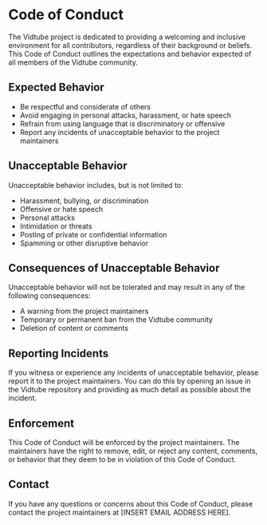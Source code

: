 # **Code of Conduct**

The Vidtube project is dedicated to providing a welcoming and inclusive environment for all contributors, regardless of their background or beliefs. This Code of Conduct outlines the expectations and behavior expected of all members of the Vidtube community.

## **Expected Behavior**

- Be respectful and considerate of others
- Avoid engaging in personal attacks, harassment, or hate speech
- Refrain from using language that is discriminatory or offensive
- Report any incidents of unacceptable behavior to the project maintainers

## **Unacceptable Behavior**

Unacceptable behavior includes, but is not limited to:

- Harassment, bullying, or discrimination
- Offensive or hate speech
- Personal attacks
- Intimidation or threats
- Posting of private or confidential information
- Spamming or other disruptive behavior

## **Consequences of Unacceptable Behavior**

Unacceptable behavior will not be tolerated and may result in any of the following consequences:

- A warning from the project maintainers
- Temporary or permanent ban from the Vidtube community
- Deletion of content or comments

## **Reporting Incidents**

If you witness or experience any incidents of unacceptable behavior, please report it to the project maintainers. You can do this by opening an issue in the Vidtube repository and providing as much detail as possible about the incident.

## **Enforcement**

This Code of Conduct will be enforced by the project maintainers. The maintainers have the right to remove, edit, or reject any content, comments, or behavior that they deem to be in violation of this Code of Conduct.

## **Contact**

If you have any questions or concerns about this Code of Conduct, please contact the project maintainers at [INSERT EMAIL ADDRESS HERE].